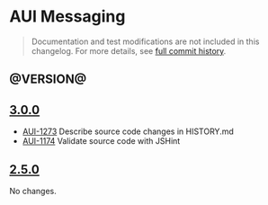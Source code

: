 # AUI Messaging

> Documentation and test modifications are not included in this changelog. For more details, see [full commit history](https://github.com/liferay/alloy-ui/commits/master/src/aui-messaging).

## @VERSION@

## [3.0.0](https://github.com/liferay/alloy-ui/releases/tag/3.0.0)

* [AUI-1273](https://issues.liferay.com/browse/AUI-1273) Describe source code changes in HISTORY.md
* [AUI-1174](https://issues.liferay.com/browse/AUI-1174) Validate source code with JSHint

## [2.5.0](https://github.com/liferay/alloy-ui/releases/tag/2.5.0)

No changes.